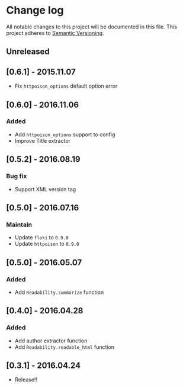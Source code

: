 # Change log

All notable changes to this project will be documented in this file.
This project adheres to [Semantic Versioning](http://semver.org/).

## Unreleased

## [0.6.1] - 2015.11.07
- Fix `httpoison_options` default option error

## [0.6.0] - 2016.11.06

### Added
- Add `httpoison_options` support to config
- Improve Title extractor

## [0.5.2] - 2016.08.19

### Bug fix
- Support XML version tag


## [0.5.0] - 2016.07.16

### Maintain
- Update `floki` to `0.9.0`
- Update `httpoison` to `0.9.0`

## [0.5.0] - 2016.05.07

### Added
- Add `Readability.summarize` function

## [0.4.0] - 2016.04.28

### Added
- Add author extractor function
- Add `Readability.readable_html` function

## [0.3.1] - 2016.04.24

- Release!!

